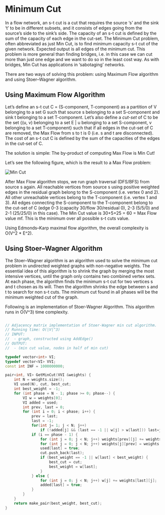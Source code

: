 # Minimum Cut

In a flow network, an s-t cut is a cut that requires the source ‘s’ and the sink ‘t’ to be in different subsets, and it consists of edges going from the source’s side to the sink’s side. The capacity of an s-t cut is defined by the sum of the capacity of each edge in the cut-set. The Minimum Cut problem, often abbreviated as just Min Cut, is to find minimum capacity s-t cut of the given network. Expected output is all edges of the minimum cut. This problem is more general than finding bridges, i.e. in this case we can cut more than just one edge and we want to do so in the least cost way. As with bridges, Min Cut has applications in ‘sabotaging’ networks.

There are two ways of solving this problem: using Maximum Flow algorithm and using Stoer–Wagner algorithm.

## Using Maximum Flow Algorithm

Let’s define an s-t cut C = (S-component, T-component) as a partition of V belonging to a set G such that source s belonging to a set S-component and sink t belonging to a set T-component. Let’s also define a _cut-set_ of C to be the set {(u, v) belonging to a set E | u belonging to a set S-component, v belonging to a set T-component} such that if all edges in the cut-set of C are removed, the Max Flow from s to t is 0 (i.e. s and t are disconnected). The cost of an s-t cut C is defined by the sum of the capacities of the edges in the cut-set of C.

The solution is simple: The by-product of computing Max Flow is Min Cut!

Let’s see the following figure, which is the result to a Max Flow problem:

![Min Cut](https://i.imgur.com/GBF9QFh.png)

After Max Flow algorithm stops, we run graph traversal (DFS/BFS) from source s again. All reachable vertices from source s using positive weighted edges in the residual graph belong to the S-component (i.e. vertex 0 and 2). All other unreachable vertices belong to the T-component (i.e. vertex 1 and 3). All edges connecting the S-component to the T-component belong to the cut-set of C (edge 0-3 (capacity 30/flow 30/residual 0), 2-3 (5/5/0) and 2-1 (25/25/0) in this case). The Min Cut value is 30+5+25 = 60 = Max Flow value mf. This is the minimum over all possible s-t cuts value.

Using Edmonds–Karp maximal flow algorithm, the overall complexity is O(V^2 * E^2).

## Using Stoer–Wagner Algorithm

The Stoer–Wagner algorithm is an algorithm used to solve the minimum cut problem in undirected weighted graphs with non-negative weights. The essential idea of this algorithm is to shrink the graph by merging the most intensive vertices, until the graph only contains two combined vertex sets. At each phase, the algorithm finds the minimum s-t cut for two vertices s and t chosen as its will. Then the algorithm shrinks the edge between s and t to search for non s-t cuts. The minimum cut found in all phases will be the minimum weighted cut of the graph.

Following is an implementation of Stoer-Wagner Algorithm. This algorithm runs in O(V^3) time complexity.

```cpp

// Adjacency matrix implementation of Stoer-Wagner min cut algorithm.
// Running time: O(|V|^3)
// INPUT:
// 	- graph, constructed using AddEdge()
// OUTPUT:
// 	- (min cut value, nodes in half of min cut)

typedef vector<int> VI;
typedef vector<VI> VVI;
const int INF = 1000000000;

pair<int, VI> GetMinCut(VVI &weights) {
	int N = weights.size();
	VI used(N), cut, best_cut;
	int best_weight = -1;
	for (int phase = N - 1; phase >= 0; phase--) {
		VI w = weights[0];
		VI added = used;
		int prev, last = 0;
		for (int i = 0; i < phase; i++) {
			prev = last;
			last = -1;
			for(int j= 1; j < N; j++)
				if (!added[j] && (last == -1 || w[j] > w[last])) last=j;
			if (i == phase - 1) {
				for (int j = 0; j < N; j++) weights[prev][j] += weights[last][j];
				for (int j = 0; j < N; j++) weights[j][prev] = weights[prev][j];
				used[last] = true;
				cut.push_back(last);
				if (best_weight == -1 || w[last] < best_weight) {
					best_cut = cut;
					best_weight = w[last];
				}
			} else {
				for (int j = 0; j < N; j++) w[j] += weights[last][j];
				added[last] = true;
			}
		}
	}
	return make_pair(best_weight, best_cut);
}

```

